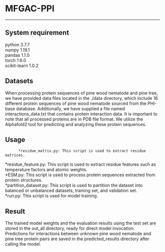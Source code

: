 # MFGAC-PPI
****
## System requirement
  python 3.7.7  
  numpy 1.19.1  
  pandas 1.1.0  
  torch 1.6.0  
  scikit-learn 1.0.2  
## Datasets
When processing protein sequences of pine wood nematode and pine tree, we have provided data files located in the ./data directory, which include 16 different protein sequences of pine wood nematode sourced from the PHI-base database. Additionally, we have supplied a file named interactions_data.txt that contains protein interaction data. It is important to note that all processed proteins are in PDB file format. We utilize the Alphafold2 tool for predicting and analyzing these protein sequences.
## Usage
          *residue_matrix.py: This script is used to extract residue matrices.  
  *residue_feature.py: This script is used to extract residue features such as temperature factors and atomic weights.  
  *ESM.py: This script is used to process protein sequences extracted from protein structures.  
  *partition_dataset.py: This script is used to partition the dataset into balanced or unbalanced datasets, training set, and validation set.  
  *run.py: This script is used for model training.  
## Result
The trained model weights and the evaluation results using the test set are stored in the out_all directory, ready for direct model invocation.  
Predictions for interactions between unknown pine wood nematode and pine tree protein pairs are saved in the predicted_results directory after calling the model.

